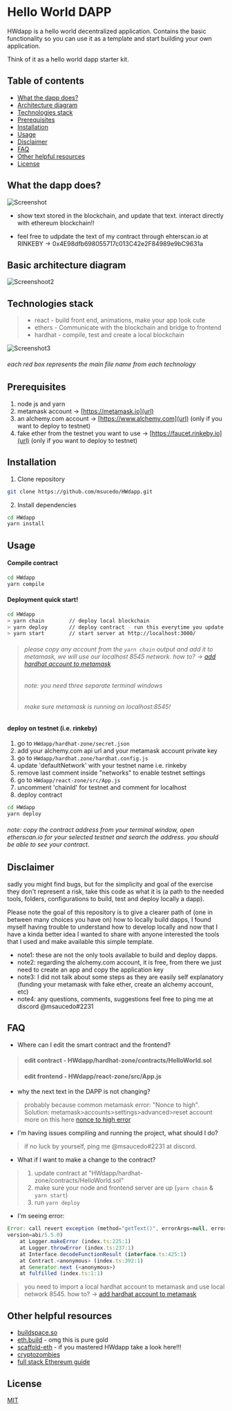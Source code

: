 # Hello World DAPP

HWdapp is a hello world decentralized application. Contains the basic functionality so you can use it as a template and start building your own application.

Think of it as a hello world dapp starter kit.

## Table of contents
  * [What the dapp does?](#what-the-dapp-does-)
  * [Architecture diagram](#architecture-diagram)
  * [Technologies stack](#technologies-stack)
  * [Prerequisites](#prerequisites)
  * [Installation](#installation)
  * [Usage](#usage)
  * [Disclaimer](#disclaimer)
  * [FAQ](#faq)
  * [Other helpful resources](#other-helpful-resources)
  * [License](#license)

## What the dapp does?

![Screenshot](./docs/HWdapp.png)

- show text stored in the blockchain, and update that text. interact directly with ethereum blockchain!!

- feel free to udpdate the text of my contract through ehterscan.io at RINKEBY -> 0x4E98dfb698055717c013C42e2F84989e9bC9631a

## Basic architecture diagram

![Screenshoot2](./docs/HWdappArchitecture2.png)

## Technologies stack
> - react - build front end, animations, make your app look cute
> - ethers - Communicate with the blockchain and bridge to frontend
> - hardhat - compile, test and create a local blockchain

![Screenshot3](./docs/tech_stack2.png)
###### each red box represents the main file name from each technology


## Prerequisites

1. node js and yarn
2. metamask account -> [https://metamask.io](url)
3. an alchemy.com account -> [https://www.alchemy.com](url) (only if you want to deploy to testnet)
4. fake ether from the testnet you want to use  -> [https://faucet.rinkeby.io](url) (only if you want to deploy to testnet)

## Installation

1. Clone repository
```bash
git clone https://github.com/msucedo/HWdapp.git
``` 

2. Install dependencies
```bash
cd HWdapp
yarn install
```

## Usage

#### Compile contract

```bash
cd HWdapp
yarn compile
```

#### Deployment quick start!
```bash
cd HWdapp
> yarn chain 		// deploy local blockchain
> yarn deploy 		// deploy contract - run this everytime you update the contract
> yarn start 		// start server at http://localhost:3000/
```
> ###### please copy any account from the `yarn chain` output and add it to metamask, we will use our localhost 8545 network. how to? -> [add hardhat account to metamask](https://dev.to/dabit3/the-complete-guide-to-full-stack-ethereum-development-3j13)
> ###### note: you need three separate terminal windows
> ###### make sure metamask is running on localhost:8545!


#### deploy on testnet (i.e. rinkeby)
1. go to `HWdapp/hardhat-zone/secret.json`
2. add your alchemy.com api url and your metamask account private key
3. go to `HWdapp/hardhat.zone/hardhat.config.js`
4. update 'defaultNetwork' with your testnet name i.e. rinkeby
5. remove last comment inside "networks" to enable testnet settings
6. go to `HWdapp/react-zone/src/App.js`
7. uncomment 'chainId' for testnet and comment for localhost
7. deploy contract
```bash
cd HWdapp
yarn deploy
```	
###### note: copy the contract address from your terminal window, open etherscan.io for your selected testnet and search the address. you should be able to see your contract.


## Disclaimer
sadly you might find bugs, but for the simplicity and goal of the exercise they don't represent a risk, take this code as what it is (a path to the needed tools, folders, configurations to build, test and deploy locally a dapp).

Please note the goal of this repository is to give a clearer path of (one in between many choices you have on) how to locally build dapps, I found myself having trouble to understand how to develop locally and now that I have a kinda better idea I wanted to share with anyone interested the tools that I used and make available this simple template.

- note1: these are not the only tools available to build and deploy dapps.
- note2: regarding the alchemy.com account, it is free, from there we just need to create an app and copy the application key
- note3: I did not talk about some steps as they are easily self explanatory (funding your metamask with fake ether, create an alchemy account, etc)
- note4: any questions, comments, suggestions feel free to ping me at discord @msaucedo#2231


## FAQ

- Where can I edit the smart contract and the frontend?
> #### edit contract - HWdapp/hardhat-zone/contracts/HelloWorld.sol
> #### edit frontend - HWdapp/react-zone/src/App.js

- why the next text in the DAPP is not changing?
> probably because common metamask error: "Nonce to high".
> Solution: metamask>accounts>settings>advanced>reset account
more on this here [nonce to high error](https://medium.com/@thelasthash/solved-nonce-too-high-error-with-metamask-and-hardhat-adc66f092cd)
 

- I'm having issues compiling and running the project, what should I do?
> if no luck by yourself, ping me @msaucedo#2231 at discord.

- What if I want to make a change to the contract?
> 1. update contract at "HWdapp/hardhat-zone/contracts/HelloWorld.sol"
> 2. make sure your node and frontend server are up (`yarn chain` & `yarn start`)
> 3. run `yarn deploy`


- I'm seeing error:
```javascript
Error: call revert exception (method="getText()", errorArgs=null, errorName=null, errorSignature=null, reason=null, code=CALL_EXCEPTION, 
version=abi/5.5.0)
    at Logger.makeError (index.ts:225:1)
    at Logger.throwError (index.ts:237:1)
    at Interface.decodeFunctionResult (interface.ts:425:1)
    at Contract.<anonymous> (index.ts:392:1)
    at Generator.next (<anonymous>)
    at fulfilled (index.ts:1:1)

```
> you need to import a local hardhat account to metamask and use local network 8545. how to? -> [add hardhat account to metamask](https://dev.to/dabit3/the-complete-guide-to-full-stack-ethereum-development-3j13)

## Other helpful resources
- [buildspace.so](https://buildspace.so)
- [eth.build](https://eth.build) - omg this is pure gold
- [scaffold-eth](https://github.com/scaffold-eth/scaffold-eth) - if you mastered HWdapp take a look here!!!
- [cryptozombies](https://cryptozombies.io)
- [full stack Ethereum guide](https://dev.to/dabit3/the-complete-guide-to-full-stack-ethereum-development-3j13)

## License
[MIT](https://choosealicense.com/licenses/mit/)
